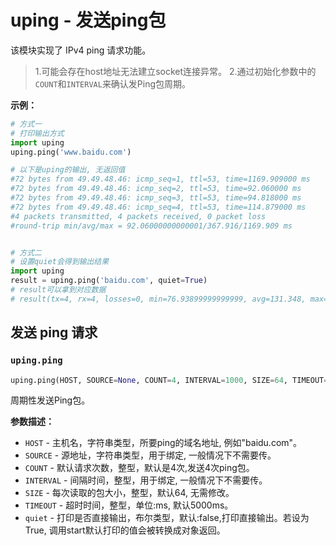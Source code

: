 # uping - 发送ping包

该模块实现了 IPv4 ping 请求功能。

>1.可能会存在host地址无法建立socket连接异常。
>2.通过初始化参数中的`COUNT`和`INTERVAL`来确认发Ping包周期。

**示例：**

```python
# 方式一
# 打印输出方式
import uping
uping.ping('www.baidu.com')

# 以下是uping的输出, 无返回值
#72 bytes from 49.49.48.46: icmp_seq=1, ttl=53, time=1169.909000 ms
#72 bytes from 49.49.48.46: icmp_seq=2, ttl=53, time=92.060000 ms
#72 bytes from 49.49.48.46: icmp_seq=3, ttl=53, time=94.818000 ms
#72 bytes from 49.49.48.46: icmp_seq=4, ttl=53, time=114.879000 ms
#4 packets transmitted, 4 packets received, 0 packet loss
#round-trip min/avg/max = 92.06000000000001/367.916/1169.909 ms


# 方式二
# 设置quiet会得到输出结果
import uping
result = uping.ping('baidu.com', quiet=True)
# result可以拿到对应数据
# result(tx=4, rx=4, losses=0, min=76.93899999999999, avg=131.348, max=226.697)
```

## 发送 ping 请求

### `uping.ping`

```python
uping.ping(HOST, SOURCE=None, COUNT=4, INTERVAL=1000, SIZE=64, TIMEOUT=5000, quiet=False)
```

周期性发送Ping包。

**参数描述：**

- `HOST` - 主机名，字符串类型，所要ping的域名地址, 例如"baidu.com"。
- `SOURCE` - 源地址，字符串类型，用于绑定, 一般情况下不需要传。
- `COUNT` - 默认请求次数，整型，默认是4次,发送4次ping包。
- `INTERVAL` - 间隔时间，整型，用于绑定, 一般情况下不需要传。
- `SIZE` - 每次读取的包大小，整型，默认64, 无需修改。
- `TIMEOUT` - 超时时间，整型，单位:ms, 默认5000ms。
- `quiet` - 打印是否直接输出，布尔类型，默认:false,打印直接输出。若设为True, 调用start默认打印的值会被转换成对象返回。

